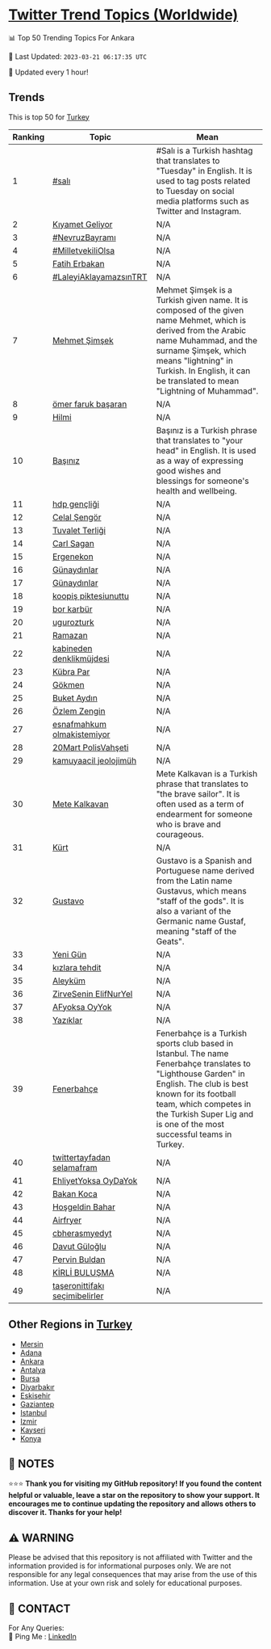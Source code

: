 [Twitter Trend Topics (Worldwide)](https://github.com/ErcinDedeoglu/Twitter-Trend-Topics)
==========


📊 Top 50 Trending Topics For Ankara

📆 Last Updated: `2023-03-21 06:17:35 UTC`

🔧 Updated every 1 hour!


## Trends

This is top 50 for [Turkey](</Turkey>)

| Ranking | Topic | Mean |
| ------- | ------------ | ------------ |
| 1 | [#salı](http://twitter.com/search?q=%23sal%c4%b1) | #Salı is a Turkish hashtag that translates to "Tuesday" in English. It is used to tag posts related to Tuesday on social media platforms such as Twitter and Instagram. |
| 2 | [Kıyamet Geliyor](http://twitter.com/search?q=K%c4%b1yamet+Geliyor) | N/A |
| 3 | [#NevruzBayramı](http://twitter.com/search?q=%23NevruzBayram%c4%b1) | N/A |
| 4 | [#MilletvekiliOlsa](http://twitter.com/search?q=%23MilletvekiliOlsa) | N/A |
| 5 | [Fatih Erbakan](http://twitter.com/search?q=Fatih+Erbakan) | N/A |
| 6 | [#LaleyiAklayamazsınTRT](http://twitter.com/search?q=%23LaleyiAklayamazs%c4%b1nTRT) | N/A |
| 7 | [Mehmet Şimşek](http://twitter.com/search?q=Mehmet+%c5%9eim%c5%9fek) | Mehmet Şimşek is a Turkish given name. It is composed of the given name Mehmet, which is derived from the Arabic name Muhammad, and the surname Şimşek, which means "lightning" in Turkish. In English, it can be translated to mean "Lightning of Muhammad". |
| 8 | [ömer faruk başaran](http://twitter.com/search?q=%c3%b6mer+faruk+ba%c5%9faran) | N/A |
| 9 | [Hilmi](http://twitter.com/search?q=Hilmi) | N/A |
| 10 | [Başınız](http://twitter.com/search?q=Ba%c5%9f%c4%b1n%c4%b1z) | Başınız is a Turkish phrase that translates to "your head" in English. It is used as a way of expressing good wishes and blessings for someone's health and wellbeing. |
| 11 | [hdp gençliği](http://twitter.com/search?q=hdp+gen%c3%a7li%c4%9fi) | N/A |
| 12 | [Celal Şengör](http://twitter.com/search?q=Celal+%c5%9eeng%c3%b6r) | N/A |
| 13 | [Tuvalet Terliği](http://twitter.com/search?q=Tuvalet+Terli%c4%9fi) | N/A |
| 14 | [Carl Sagan](http://twitter.com/search?q=Carl+Sagan) | N/A |
| 15 | [Ergenekon](http://twitter.com/search?q=Ergenekon) | N/A |
| 16 | [Günaydınlar](http://twitter.com/search?q=G%c3%bcnayd%c4%b1nlar) | N/A |
| 17 | [Günaydınlar](http://twitter.com/search?q=G%c3%bcnayd%c4%b1nlar) | N/A |
| 18 | [koopi̇ş piktesiunuttu](http://twitter.com/search?q=koopi%cc%87%c5%9f+piktesiunuttu) | N/A |
| 19 | [bor karbür](http://twitter.com/search?q=bor+karb%c3%bcr) | N/A |
| 20 | [ugurozturk](http://twitter.com/search?q=ugurozturk) | N/A |
| 21 | [Ramazan](http://twitter.com/search?q=Ramazan) | N/A |
| 22 | [kabineden denklikmüjdesi](http://twitter.com/search?q=kabineden+denklikm%c3%bcjdesi) | N/A |
| 23 | [Kübra Par](http://twitter.com/search?q=K%c3%bcbra+Par) | N/A |
| 24 | [Gökmen](http://twitter.com/search?q=G%c3%b6kmen) | N/A |
| 25 | [Buket Aydın](http://twitter.com/search?q=Buket+Ayd%c4%b1n) | N/A |
| 26 | [Özlem Zengin](http://twitter.com/search?q=%c3%96zlem+Zengin) | N/A |
| 27 | [esnafmahkum olmakistemiyor](http://twitter.com/search?q=esnafmahkum+olmakistemiyor) | N/A |
| 28 | [20Mart PolisVahşeti](http://twitter.com/search?q=20Mart+PolisVah%c5%9feti) | N/A |
| 29 | [kamuyaacil jeolojimüh](http://twitter.com/search?q=kamuyaacil+jeolojim%c3%bch) | N/A |
| 30 | [Mete Kalkavan](http://twitter.com/search?q=Mete+Kalkavan) | Mete Kalkavan is a Turkish phrase that translates to "the brave sailor". It is often used as a term of endearment for someone who is brave and courageous. |
| 31 | [Kürt](http://twitter.com/search?q=K%c3%bcrt) | N/A |
| 32 | [Gustavo](http://twitter.com/search?q=Gustavo) | Gustavo is a Spanish and Portuguese name derived from the Latin name Gustavus, which means "staff of the gods". It is also a variant of the Germanic name Gustaf, meaning "staff of the Geats". |
| 33 | [Yeni Gün](http://twitter.com/search?q=Yeni+G%c3%bcn) | N/A |
| 34 | [kızlara tehdit](http://twitter.com/search?q=k%c4%b1zlara+tehdit) | N/A |
| 35 | [Aleyküm](http://twitter.com/search?q=Aleyk%c3%bcm) | N/A |
| 36 | [ZirveSenin ElifNurYel](http://twitter.com/search?q=ZirveSenin+ElifNurYel) | N/A |
| 37 | [AFyoksa OyYok](http://twitter.com/search?q=AFyoksa+OyYok) | N/A |
| 38 | [Yazıklar](http://twitter.com/search?q=Yaz%c4%b1klar) | N/A |
| 39 | [Fenerbahçe](http://twitter.com/search?q=Fenerbah%c3%a7e) | Fenerbahçe is a Turkish sports club based in Istanbul. The name Fenerbahçe translates to "Lighthouse Garden" in English. The club is best known for its football team, which competes in the Turkish Super Lig and is one of the most successful teams in Turkey. |
| 40 | [twittertayfadan selamafram](http://twitter.com/search?q=twittertayfadan+selamafram) | N/A |
| 41 | [EhliyetYoksa OyDaYok](http://twitter.com/search?q=EhliyetYoksa+OyDaYok) | N/A |
| 42 | [Bakan Koca](http://twitter.com/search?q=Bakan+Koca) | N/A |
| 43 | [Hoşgeldin Bahar](http://twitter.com/search?q=Ho%c5%9fgeldin+Bahar) | N/A |
| 44 | [Airfryer](http://twitter.com/search?q=Airfryer) | N/A |
| 45 | [cbherasmyedyt](http://twitter.com/search?q=cbherasmyedyt) | N/A |
| 46 | [Davut Güloğlu](http://twitter.com/search?q=Davut+G%c3%bclo%c4%9flu) | N/A |
| 47 | [Pervin Buldan](http://twitter.com/search?q=Pervin+Buldan) | N/A |
| 48 | [KİRLİ BULUŞMA](http://twitter.com/search?q=K%c4%b0RL%c4%b0+BULU%c5%9eMA) | N/A |
| 49 | [taşeronittifakı seçimibelirler](http://twitter.com/search?q=ta%c5%9feronittifak%c4%b1+se%c3%a7imibelirler) | N/A |



## Other Regions in [Turkey](</Turkey>)

* [Mersin](</Turkey/Mersin.md>)
* [Adana](</Turkey/Adana.md>)
* [Ankara](</Turkey/Ankara.md>)
* [Antalya](</Turkey/Antalya.md>)
* [Bursa](</Turkey/Bursa.md>)
* [Diyarbakır](</Turkey/Diyarbakır.md>)
* [Eskişehir](</Turkey/Eskişehir.md>)
* [Gaziantep](</Turkey/Gaziantep.md>)
* [Istanbul](</Turkey/Istanbul.md>)
* [Izmir](</Turkey/Izmir.md>)
* [Kayseri](</Turkey/Kayseri.md>)
* [Konya](</Turkey/Konya.md>)



## 📝 NOTES

⭐⭐⭐ **Thank you for visiting my GitHub repository! If you found the content helpful or valuable, leave a star on the repository to show your support. It encourages me to continue updating the repository and allows others to discover it. Thanks for your help!**


## ⚠️ WARNING

Please be advised that this repository is not affiliated with Twitter and the information provided is for informational purposes only. We are not responsible for any legal consequences that may arise from the use of this information. Use at your own risk and solely for educational purposes.


## 📨 CONTACT

 For Any Queries:  
            🏓 Ping Me : [LinkedIn](https://www.linkedin.com/in/ercindedeoglu/)
